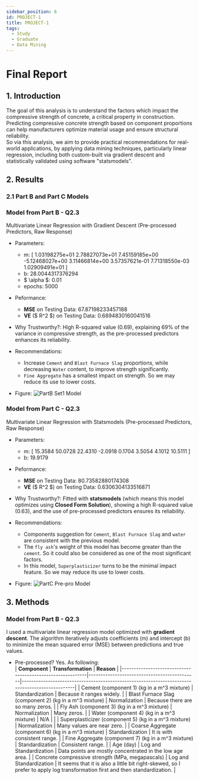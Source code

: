 ```yaml
---
sidebar_position: 6
id: PROJECT-1
title: PROJECT-1
tags:
  - Study
  - Graduate
  - Data Mining
---
```


# Final Report


## 1. Introduction

The goal of this analysis is to understand the factors which impact the compressive strength of concrete, a critical property in construction.  
Predicting compressive concrete strength based on component proportions can help manufacturers optimize material usage and ensure structural reliability.  
So via this analysis, we aim to provide practical recommendations for real-world applications, by applying data mining techniques, particularly linear regression, including both custom-built via gradient descent and statistically validated using software "statsmodels".


## 2. Results

### 2.1 Part B and Part C Models

### Model from Part B - Q2.3

Multivariate Linear Regression with Gradient Descent (Pre-processed Predictors, Raw Response)

- Parameters:
  - m: [ 1.03198275e+01  2.78827073e+01  7.45159185e+00 -5.12468027e+00 3.11466814e+00  3.57357621e-01  7.71318550e-03  1.02909491e+01 ]
  - b: 28.0044317376294
  - $ \alpha $: 0.01
  - epochs: 5000

- Peformance:
  - **MSE** on Testing Data: 67.87198233457188
  - **VE** ($ R^2 $) on Testing Data: 0.6894830160041516

- Why Trustworthy?:
  High R-squared value (0.69), explaining 69% of the variance in compressive strength, as the pre-processed predictors enhances its reliability.

- Recommendations:
  - Increase `Cement` and `Blast Furnace Slag` proportions, while decreasing `Water` content, to improve strength significantly.
  - `Fine Aggregate` has a smallest impact on strength. So we may reduce its use to lower costs.


- Figure:
  ![PartB Set1 Model](https://jcqn.oss-cn-beijing.aliyuncs.com/img_blog/514DM/Project1/PartB_multi_testing.png)


### Model from Part C - Q2.3

Multivariate Linear Regression with Statsmodels (Pre-processed Predictors, Raw Response)

- Parameters:
  - m: [ 15.3584  50.0728  22.4310  -2.0918  0.1704  3.5054  4.1012  10.5111 ]
  - b: 19.9179

- Peformance:
  - **MSE** on Testing Data: 80.73582880174308
  - **VE** ($ R^2 $) on Testing Data: 0.6306304133516871

- Why Trustworthy?:
  Fitted with **statsmodels** (which means this model optimizes using **Closed Form Solution**), showing a high R-squared value (0.63), and the use of pre-processed predictors ensures its reliability.

- Recommendations:
  - Components suggestion for `Cement`, `Blast Furnace Slag` and `water` are consistent with the previous model.
  - The `fly ash`'s weight of this model has become greater than the `cement`. So it could also be considered as one of the most significant factors.
  - In this model, `Superplasticizer` turns to be the minimal impact feature. So we may reduce its use to lower costs.

- Figure:
  ![PartC Pre-pro Model](https://jcqn.oss-cn-beijing.aliyuncs.com/img_blog/514DM/Project1/PartC_testing.png)


## 3. Methods

### Model from Part B - Q2.3

I used a multivariate linear regression model optimized with **gradient descent**. The algorithm iteratively adjusts coefficients (m) and intercept (b) to minimize the mean squared error (MSE) between predictions and true values.

- Pre-processed?
  Yes. As following:  
| **Component**                                             | **Transformation**                         | **Reason**                                                                                     |
|-----------------------------------------------------------|---------------------------------------------|------------------------------------------------------------------------------------------------|
| Cement (component 1) (kg in a m^3 mixture)                 | Standardization                            | Because it ranges widely.                                                                      |
| Blast Furnace Slag (component 2) (kg in a m^3 mixture)     | Normalization                              | Because there are so many zeros.                                                               |
| Fly Ash (component 3) (kg in a m^3 mixture)                | Normalization                              | Many zeros.                                                                                    |
| Water (component 4) (kg in a m^3 mixture)                  | N/A                                        |                                                                                                 |
| Superplasticizer (component 5) (kg in a m^3 mixture)       | Normalization                              | Many values are near zero.                                                                     |
| Coarse Aggregate (component 6) (kg in a m^3 mixture)       | Standardization                            | It is with consistent range.                                                                   |
| Fine Aggregate (component 7) (kg in a m^3 mixture)         | Standardization                            | Consistent range.                                                                              |
| Age (day)                                                 | Log and Standardization                    | Data points are mostly concentrated in the low age area.                                        |
| Concrete compressive strength (MPa, megapascals)           | Log and Standardization                    | It seems that it is also a little bit right-skewed, so I prefer to apply log transformation first and then standardization. |
